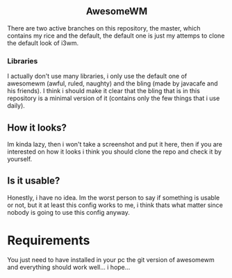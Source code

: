 <h2 align="center">AwesomeWM</h2>
There are two active branches on this repository, the master, which contains my rice and the default, the default one is just my attemps to clone the default look of i3wm. 

### Libraries
I actually don't use many libraries, i only use the default one of awesomewm (awful, ruled, naughty) and the bling (made by javacafe and his friends). I think i should make it clear that the bling that is in this repository is a minimal version of it (contains only the few things that i use daily).

## How it looks? 
Im kinda lazy, then i won't take a screenshot and put it here, then if you are interested on how it looks i think you should clone the repo and check it by yourself.

## Is it usable?
Honestly, i have no idea. Im the worst person to say if something is usable or not, but it at least this config works to me, i think thats what matter since nobody is going to use this config anyway.

# Requirements
You just need to have installed in your pc the git version of awesomewm and everything should work well... i hope...
